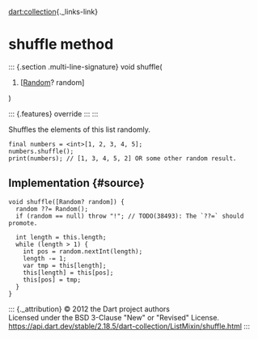 [dart:collection](../../dart-collection/dart-collection-library){._links-link}

shuffle method
==============

::: {.section .multi-line-signature}
void shuffle(

1.  \[[Random](../../dart-math/random-class)? random\]

)

::: {.features}
override
:::
:::

Shuffles the elements of this list randomly.

``` {.language-dart data-language="dart"}
final numbers = <int>[1, 2, 3, 4, 5];
numbers.shuffle();
print(numbers); // [1, 3, 4, 5, 2] OR some other random result.
```

Implementation {#source}
--------------

``` {.language-dart data-language="dart"}
void shuffle([Random? random]) {
  random ??= Random();
  if (random == null) throw "!"; // TODO(38493): The `??=` should promote.

  int length = this.length;
  while (length > 1) {
    int pos = random.nextInt(length);
    length -= 1;
    var tmp = this[length];
    this[length] = this[pos];
    this[pos] = tmp;
  }
}
```

::: {._attribution}
© 2012 the Dart project authors\
Licensed under the BSD 3-Clause \"New\" or \"Revised\" License.\
<https://api.dart.dev/stable/2.18.5/dart-collection/ListMixin/shuffle.html>
:::
